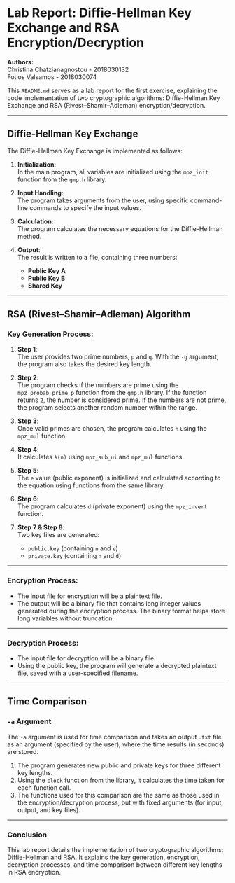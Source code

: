 # Lab Report: Diffie-Hellman Key Exchange and RSA Encryption/Decryption

**Authors:**  
Christina Chatzianagnostou - 2018030132  
Fotios Valsamos - 2018030074

This `README.md` serves as a lab report for the first exercise, explaining the code implementation of two cryptographic algorithms: Diffie-Hellman Key Exchange and RSA (Rivest–Shamir–Adleman) encryption/decryption.

---

## Diffie-Hellman Key Exchange

The Diffie-Hellman Key Exchange is implemented as follows:

1. **Initialization**:  
   In the main program, all variables are initialized using the `mpz_init` function from the `gmp.h` library.
   
2. **Input Handling**:  
   The program takes arguments from the user, using specific command-line commands to specify the input values.
   
3. **Calculation**:  
   The program calculates the necessary equations for the Diffie-Hellman method.

4. **Output**:  
   The result is written to a file, containing three numbers:
   - **Public Key A**
   - **Public Key B**
   - **Shared Key**

---

## RSA (Rivest–Shamir–Adleman) Algorithm

### Key Generation Process:

1. **Step 1**:  
   The user provides two prime numbers, `p` and `q`. With the `-g` argument, the program also takes the desired key length.

2. **Step 2**:  
   The program checks if the numbers are prime using the `mpz_probab_prime_p` function from the `gmp.h` library. If the function returns `2`, the number is considered prime. If the numbers are not prime, the program selects another random number within the range.

3. **Step 3**:  
   Once valid primes are chosen, the program calculates `n` using the `mpz_mul` function.

4. **Step 4**:  
   It calculates `λ(n)` using `mpz_sub_ui` and `mpz_mul` functions.

5. **Step 5**:  
   The `e` value (public exponent) is initialized and calculated according to the equation using functions from the same library.

6. **Step 6**:  
   The program calculates `d` (private exponent) using the `mpz_invert` function.

7. **Step 7 & Step 8**:  
   Two key files are generated:
   - `public.key` (containing `n` and `e`)
   - `private.key` (containing `n` and `d`)

---

### Encryption Process:

- The input file for encryption will be a plaintext file.
- The output will be a binary file that contains long integer values generated during the encryption process. The binary format helps store long variables without truncation.

---

### Decryption Process:

- The input file for decryption will be a binary file.  
- Using the public key, the program will generate a decrypted plaintext file, saved with a user-specified filename.

---

## Time Comparison

### `-a` Argument

The `-a` argument is used for time comparison and takes an output `.txt` file as an argument (specified by the user), where the time results (in seconds) are stored.

1. The program generates new public and private keys for three different key lengths.
2. Using the `clock` function from the library, it calculates the time taken for each function call.
3. The functions used for this comparison are the same as those used in the encryption/decryption process, but with fixed arguments (for input, output, and key files).

---

### Conclusion

This lab report details the implementation of two cryptographic algorithms: Diffie-Hellman and RSA. It explains the key generation, encryption, decryption processes, and time comparison between different key lengths in RSA encryption.
